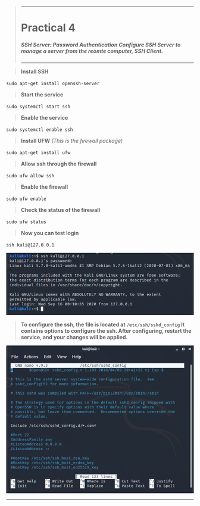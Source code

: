 >---
> # **Practical 4**
> ##### SSH Server: Password Authentication Configure SSH Server to manage a server from the reomte computer, SSH Client.
>---


> **Install SSH**

`sudo apt-get install openssh-server`

> **Start the service**

`sudo systemctl start ssh`

> **Enable the service**

`sudo systemctl enable ssh`

> **Install UFW** _(This is the firewall package)_

`sudo apt-get install ufw`


> **Allow ssh through the firewall**

`sudo ufw allow ssh`

> **Enable the firewall**

`sudo ufw enable`

> **Check the status of the firewall**

`sudo ufw status`

> **Now you can test login**

`ssh kali@127.0.0.1`


![image](https://raw.githubusercontent.com/keane3pereira/LSA_Pracs/master/res/prac3/test_ssh.PNG)

> **To configure the ssh, the file is located at `/etc/ssh/sshd_config`
> It contains options to configure the ssh. After configuring, restart the service, and your changes will be applied.**

![image](https://raw.githubusercontent.com/keane3pereira/LSA_Pracs/master/res/prac3/config.PNG)

___
